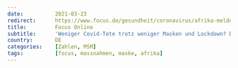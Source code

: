```yaml
---
date:          2021-03-23
redirect:      https://www.focus.de/gesundheit/coronavirus/afrika-meldet-viel-weniger-covid-tote-als-europa-und-das-ohne-lockdown-und-masken_id_13103178.html
title:         Focus Online
subtitle:      'Weniger Covid-Tote trotz weniger Masken und Lockdown? Das Afrika-Paradox von Lagos'
country:       DE
categories:    [Zahlen, MSM]
tags:          [focus, massnahmen, maske, afrika]
---
```

